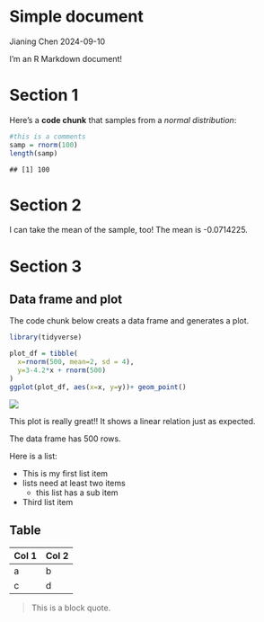 Simple document
================
Jianing Chen
2024-09-10

I’m an R Markdown document!

# Section 1

Here’s a **code chunk** that samples from a *normal distribution*:

``` r
#this is a comments
samp = rnorm(100)
length(samp)
```

    ## [1] 100

# Section 2

I can take the mean of the sample, too! The mean is -0.0714225.

# Section 3

## Data frame and plot

The code chunk below creats a data frame and generates a plot.

``` r
library(tidyverse)

plot_df = tibble(
  x=rnorm(500, mean=2, sd = 4),
  y=3-4.2*x + rnorm(500)
)
ggplot(plot_df, aes(x=x, y=y))+ geom_point()
```

![](template_files/figure-gfm/plot_example-1.png)<!-- -->

This plot is really great!! It shows a linear relation just as expected.

The data frame has 500 rows.

Here is a list:

- This is my first list item
- lists need at least two items
  - this list has a sub item
- Third list item

## Table

| Col 1 | Col 2 |
|-------|-------|
| a     | b     |
| c     | d     |

> This is a block quote.

